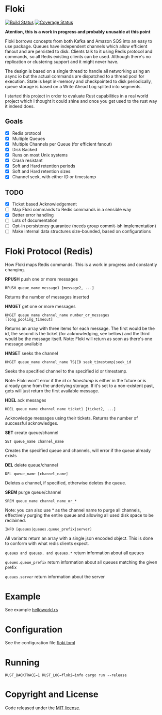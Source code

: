 # Floki

[![Build Status](https://travis-ci.org/arthurprs/floki.svg)](https://travis-ci.org/arthurprs/floki)
[![Coverage Status](https://coveralls.io/repos/arthurprs/floki/badge.svg?branch=master&service=github)](https://coveralls.io/github/arthurprs/floki?branch=master)

**Atention, this is a work in progress and probably unusable at this point**

Floki borrows concepts from both Kafka and Amazon SQS into an easy to use package. Queues have independent channels which allow efficient fanout and are persisted to disk. Clients talk to it using Redis protocol and commands, so all Redis existing clients can be used. Although there's no replication or clustering support and it might never have.

The design is based on a single thread to handle all networking using an async io but the actual commands are dispatched to a thread pool for execution. State is kept in-memory and checkpointed to disk periodically, queue storage is based on a Write Ahead Log splited into segments.

I started this project in order to evaluate Rust capabilities in a real world project which I thought it could shine and once you get used to the rust way it indeed does.

## Goals
- [x] Redis protocol
- [x] Multiple Queues
- [x] Multiple Channels per Queue (for efficient fanout)
- [x] Disk Backed
- [x] Runs on most Unix systems
- [x] Crash resistant
- [x] Soft and Hard retention periods
- [x] Soft and Hard retention sizes
- [x] Channel seek, with either ID or timestamp

## TODO
- [x] Ticket based Acknowledgement
- [ ] Map Floki commands to Redis commands in a sensible way
- [x] Better error handling
- [ ] Lots of documentation
- [ ] Opt-in persistency guarantee (needs group commit-ish implementation)
- [ ] Make internal data structures size-bounded, based on configurations

# Floki Protocol (Redis)

How Floki maps Redis commands. This is a work in progress and constantly changing.

**RPUSH**  push one or more messages

```RPUSH queue_name message1 [message2, ...]```

Returns the number of messages inserted

**HMGET** get one or more messages

```HMGET queue_name channel_name number_or_messages [long_pooling_timeout]```

Returns an array with three items for each message. The first would be the id, the second is the ticket (for acknowledging, see bellow) and the third would be the message itself. 
Note: Floki will return as soon as there's one message available

**HMSET** seeks the channel

```HMGET queue_name channel_name TS|ID seek_timestamp|seek_id```

Seeks the specified channel to the specified id or timestamp.

Note: Floki won't error if the *id* or *timestamp* is either in the future or is already gone from the underlying storage. If it's set to a non-existent past, gets will just return the first available message.

**HDEL** ack messages

```HDEL queue_name channel_name ticket1 [ticket2, ...]```

Acknowledge messages using their tickets. Returns the number of successful acknowledges.

**SET** create queue/channel

```SET queue_name channel_name```

Creates the specified queue and channels, will error if the queue already exists

**DEL** delete queue/channel

```DEL queue_name [channel_name]```

Deletes a channel, if specified, otherwise deletes the queue.

**SREM** purge queue/channel

```SREM queue_name channel_name_or_*```

Note: you can also use * as the channel name to purge all channels, effectively purging the entire queue and allowing all used disk space to be reclaimed.

```INFO [queues|queues.queue_prefix|server]```

All variants return an array with a single json encoded object. This is done to conform with what redis clients expect.

`queues and queues. and queues.*` return information about all queues

`queues.queue_prefix` return information about all queues matching the given prefix

`queues.server` return information about the server

# Example

See example [helloworld.rs](examples/helloworld.rs)

# Configuration

See the configuration file [floki.toml](floki.toml)

# Running

```RUST_BACKTRACE=1 RUST_LOG=floki=info cargo run --release```

# Copyright and License

Code released under the [MIT license](LICENSE).
